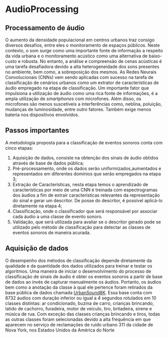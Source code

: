 # AudioProcessing
## Processamento de áudio
O aumento da densidade populacional em centros urbanos traz consigo diversos desafios, entre eles o monitoramento de espaços públicos. Neste contexto, o som surge como uma importante fonte de informação a respeito da vida urbana e o monitoramento acústico como uma alternativa de baixo-custo e robusta. No entanto, a análise e compreensão de cenas acústicas é uma tarefa desafiadora devido a alta heterogeneidade dos sons presentes no ambiente, bem como, a sobreposição dos mesmos. As Redes Neurais Convolucionais (CNNs) vem sendo aplicadas com sucesso na tarefa de classificação de cenários urbanos como um extrator de características de áudio empregado na etapa de classificação.
Um importante fator que impulsiona a utilização de áudio como uma rica fonte de informações, é a ampla utilização de _smartphones_ com microfones. Além disso, os microfones são menos suscetíveis a interferências como, neblina, poluição, mudanças de luminosidade, entre outro fatores. Também exige menos bateria nos dispositivos envolvidos. 

## Passos importantes 
A metodologia proposta para a classificação de eventos sonoros conta com cinco etapas: 
1. Aquisição de dados, consiste na obtenção dos sinais de áudio obtidos através de base de dados pública;  
2. Pré-processamento, onde os dados serão uniformizados,aumentados e representados em diferentes domínios que serão empregados na etapa 3;
3. Extração de Características, nesta etapa temos o aprendizado de características por meio de uma CNN é treinada com espectrogramas dos áudios a fim de extrair características relevantes da representação do sinal e gerar um descritor. De posse do descritor, é possível aplicá-lo diretamente na etapa 4; 
4. Classificação, onde o classificador que será responsável por associar cada áudio a uma classe de evento sonoro. 
5. Validação, que será utilizada para avaliar se o descritor gerado pode se utilizado pelo método de classificação para detectar as classes de eventos sonoros de maneira acurada.

## Aquisição de dados
O desempenho dos métodos de classificação depende diretamente da qualidade e da quantidade dos dados utilizados para treinar e testar os algoritmos. Uma maneira de iniciar o desenvolvimento do processo de classificação de sinais de áudio é obter os eventos sonoros a partir de base de dados ao invés de capturar manualmente os áudios. Portanto, os áudios bem como a anotação da classe à qual ele pertence foram retirados da base pública de dados chamada [UrbanSound8K](https://urbansounddataset.weebly.com/urbansound8k.html). Essa base conta com 8732 áudios com duração inferior ou igual a 4 segundos rotulados em 10 classes distintas: ar condicionado, buzina de carro, crianças brincando, latido de cachorro, furadeira, motor de veículo, tiro, britadeira, sirene e música de rua. Com exceção das classes crianças brincando e tiros, todas as outras classes foram selecionadas devido a alta frequência em que aparecem no serviço de reclamações de ruído urbano 311 da cidade de Nova York, nos Estados Unidos da América do Norte
